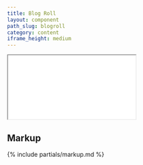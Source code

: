 ```yaml
---
title: Blog Roll
layout: component
path_slug: blogroll
category: content
iframe_height: medium
---
```


<iframe {% if page.iframe_height %}class="h-{{ page.iframe_height }}"{% endif %} src="{{ site.baseurl }}/component/{{ page.path_slug }}/example.html"></iframe>

## Markup

{% include partials/markup.md %}